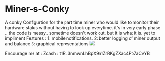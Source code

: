 # Miner-s-Conky
A conky Configurtion for the part time miner who would like to monitor their hardware status without having to look up everytime. 
it's in very early phase .. the code is messy.. sometime doesn't work out. but it is what it is.
yet to impliment Features :
1: mobile notifications.
2: better logging of miner output and balance
3: graphical representations
![](https://image.ibb.co/kyJDzv/Screenshot_from_2017_08_07_11_12_28.png)

Encourage me at : Zcash : t1RL3nmwnLhBpX9n1ZrRKgZXac4Pp7aCvYB
